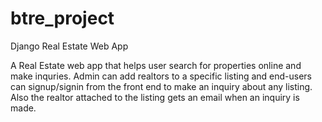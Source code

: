 # btre_project
Django Real Estate Web App

A Real Estate web app that helps user search for properties online and make inquries. Admin can add realtors to a specific listing and end-users can signup/signin from the front end to make an inquiry about any listing. Also the realtor attached to the listing gets an email when an inquiry is made.
